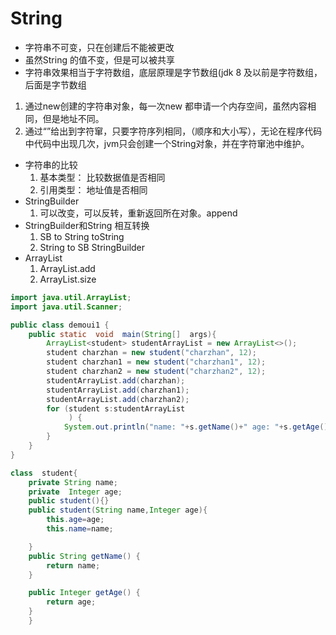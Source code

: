 ﻿# String
+ 字符串不可变，只在创建后不能被更改
+  虽然String 的值不变，但是可以被共享
+  字符串效果相当于字符数组，底层原理是字节数组(jdk 8 及以前是字符数组，后面是字节数组

1. 通过new创建的字符串对象，每一次new 都申请一个内存空间，虽然内容相同，但是地址不同。
2. 通过“”给出到字符窜，只要字符序列相同，（顺序和大小写），无论在程序代码中代码中出现几次，jvm只会创建一个String对象，并在字符窜池中维护。
+ 字符串的比较
  1. 基本类型： 比较数据值是否相同
  2. 引用类型： 地址值是否相同
+ StringBuilder 
  1. 可以改变，可以反转，重新返回所在对象。append 
+ StringBuilder和String 相互转换
  1. SB to String toString
  2. String to SB StringBuilder
+ ArrayList 
  1. ArrayList.add
  2. ArrayList.size
``` java  
import java.util.ArrayList;
import java.util.Scanner;

public class demoui1 {
    public static  void  main(String[]  args){
        ArrayList<student> studentArrayList = new ArrayList<>();
        student charzhan = new student("charzhan", 12);
        student charzhan1 = new student("charzhan1", 12);
        student charzhan2 = new student("charzhan2", 12);
        studentArrayList.add(charzhan);
        studentArrayList.add(charzhan1);
        studentArrayList.add(charzhan2);
        for (student s:studentArrayList
             ) {
            System.out.println("name: "+s.getName()+" age: "+s.getAge());
        }
    }
}

class  student{
    private String name;
    private  Integer age;
    public student(){}
    public student(String name,Integer age){
        this.age=age;
        this.name=name;

    }
    public String getName() {
        return name;
    }

    public Integer getAge() {
        return age;
    }
    }

``` 